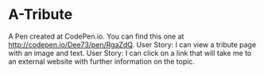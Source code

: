 # A-Tribute
A Pen created at CodePen.io. You can find this one at http://codepen.io/Dee73/pen/RgaZdQ.
User Story: I can view a tribute page with an image and text.
User Story: I can click on a link that will take me to an external website with further information on the topic.
